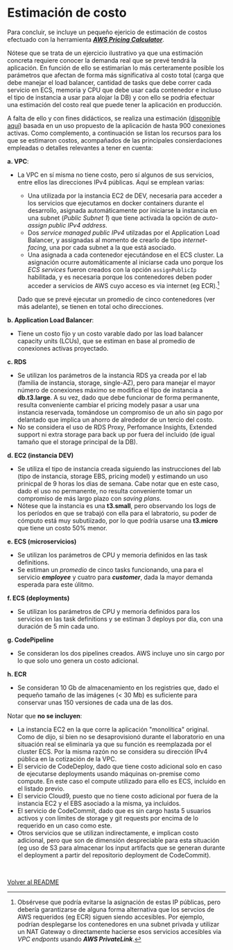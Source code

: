 # Estimación de costo

Para concluir, se incluye un pequeño ejericio de estimación de costos efectuado con la herramienta [***AWS Pricing Calculator***](https://calculator.aws/).

Nótese que se trata de un ejercicio ilustrativo ya que una estimación concreta requiere conocer la demanda real que se prevé tendrá la aplicación. En función de ello se estimarían lo más certeramente posible los parámetros que afectan de forma más significativa al costo total (carga que debe manejar el load balancer, cantidad de tasks que debe correr cada servicio en ECS, memoria y CPU que debe usar cada contenedor e incluso el tipo de instancia a usar para alojar la DB) y con ello se podria efectuar una estimación del costo real que puede tener la aplicación en producción.

A falta de ello y con fines didácticos, se realiza una estimación ([disponible aquí](https://calculator.aws/#/estimate?id=0e626006f323e4d8c10f2b74b3d6017a616624b4)) basada en un uso propuesto de la aplicación de hasta 900 conexiones activas. Como complemento, a continuación se listan los recursos para los que se estimaron costos, acompañados de las principales consierdaciones empleadas o detalles relevantes a tener en cuenta:

**a. VPC**:
- La VPC en sí misma no tiene costo, pero sí algunos de sus servicios, entre ellos las direcciones IPv4 públicas. Aquí se emplean varias:
  - Una utilizada por la instancia EC2 de DEV, necesaria para acceder a los servicios que ejecutamos en docker containers durante el desarrollo, asignada automáticamente por iniciarse la instancia en una subnet (*Public Subnet 1*) que tiene activada la opción de *auto-assign public IPv4 address*.
  - Dos *service managed public IPv4* utilzadas por el Application Load Balancer, y assignadas al momento de crearlo de tipo *internet-facing*, una por cada subnet a la que está asociado.
  - Una asignada a cada contenedor ejecutándose en el ECS cluster. La asignación ocurre automáticamente al iniciarse cada uno porque los *ECS services* fueron creados con la opción `assignPublicIp` habilitada, y es necesaria porque los contenedores deben poder acceder a servicios de AWS cuyo acceso es via internet (eg ECR).[^4]

  Dado que se prevé ejecutar un promedio de cinco contenedores (ver más adelante), se tienen en total ocho direcciones.

[^4]: Obsérvese que podría evitarse la asignación de estas IP públicas, pero debería garantizarse de alguna forma alternativa que los servcios de AWS requeridos (eg ECR) siguen siendo accesibles. Por ejemplo, podrían desplegarse los contenedores en una subnet privada y utilizar un NAT Gateway o directamente hacierse esos servicios accesibles via *VPC endponts* usando ***AWS PrivateLink***. 

**b. Application Load Balancer**:
- Tiene un costo fijo y un costo varable dado por las load balancer capacity units (LCUs), que se estiman en base al promedio de conexiones activas proyectado.

**c. RDS**
- Se utilizan los parámetros de la instancia RDS ya creada por el lab (familia de instancia, storage, single-AZ), pero para manejar el mayor número de conexiones máximo se modifica el tipo de instancia a **db.t3.large**. A su vez, dado que debe funcionar de forma permanente, resulta conveniente cambiar el pricing modely pasar a usar una instancia reservada, tomándose un compromiso de un año sin pago por delantado que implica un ahorro de alrededor de un tercio del costo.
- No se considera el uso de RDS Proxy, Perfomance Insights, Extended support ni extra storage para back up por fuera del incluido (de igual tamaño que el storage principal de la DB).

**d. EC2 (instancia DEV)**
- Se utiliza el tipo de instancia creada siguiendo las instrucciones del lab (tipo de instancia, storage EBS, pricing model) y estimando un uso prinicpal de 9 horas los dias de semana. Cabe notar que en este caso, dado el uso no permanente, no resulta conveniente tomar un compromiso de más largo plazo con *saving plans*.
- Nótese que la instancia es una **t3.small**, pero observando los logs de los períodos en que se trabajó con ella para el labratorio, su poder de cómputo está muy subutiizado, por lo que podría usarse una **t3.micro** que tiene un costo 50% menor.

**e. ECS (microservicios)**
- Se utilizan los parámetros de CPU y memoria definidos en las task definitions.
- Se estiman un *promedio* de cinco tasks funcionando, una para el servicio ***employee*** y cuatro para ***customer***, dada la mayor demanda esperada para este úlitmo.

**f. ECS (deployments)**
- Se utilizan los parámetros de CPU y memoria definidos para los servicios en las task definitions y se estiman 3 deploys por día, con una duración de 5 min cada uno.

**g. CodePipeline**
- Se consideran los dos pipelines creados. AWS incluye uno sin cargo por lo que solo uno genera un costo adicional.

**h. ECR**
- Se consideran 10 Gb de almacenamiento en los registries que, dado el pequeño tamaño de las imágenes (< 30 Mb) es suficiente para conservar unas 150 versiones de cada una de las dos.


Notar que **no se incluyen**:
- La instancia EC2 en la que corre la aplicación "monolítica" original. Como de dijo, si bien no se desaprovisionó durante el laboratorio en una situación real se eliminaría ya que su función es reemplazada por el cluster ECS. Por la misma razón no se considera su dirección IPv4 pública en la cotización de la VPC.
- El servicio de CodeDeploy, dado que tiene costo adicional solo en caso de ejecutarse deployments usando máquinas on-premise como compute. En este caso el compute utilizado para ello es ECS, incluido en el listado previo.  
- El servicio Cloud9, puesto que no tiene costo adicional por fuera de la instancia EC2 y el EBS asociado a la misma, ya incluidos.
- El servicio de CodeCommit, dado que es sin cargo hasta 5 usuarios activos y con límites de storage y git requests por encima de lo requerido en un caso como este.
- Otros servicios que se utilizan indirectamente, e implican costo adicional, pero que son de dimensión despreciable para esta situación (eg uso de S3 para almacenar los input artifacts que se generan durante el deployment a partir del repositorio deployment de CodeCommit).

<br />

[Volver al README](../README.md)